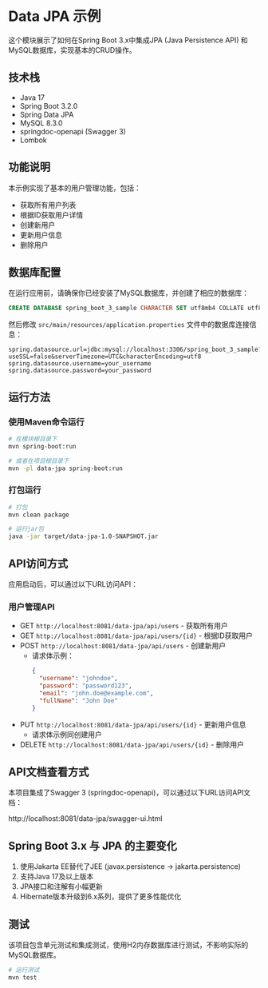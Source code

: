 # Data JPA 示例

这个模块展示了如何在Spring Boot 3.x中集成JPA (Java Persistence API) 和MySQL数据库，实现基本的CRUD操作。

## 技术栈
- Java 17
- Spring Boot 3.2.0
- Spring Data JPA
- MySQL 8.3.0
- springdoc-openapi (Swagger 3)
- Lombok

## 功能说明
本示例实现了基本的用户管理功能，包括：
- 获取所有用户列表
- 根据ID获取用户详情
- 创建新用户
- 更新用户信息
- 删除用户

## 数据库配置
在运行应用前，请确保你已经安装了MySQL数据库，并创建了相应的数据库：

```sql
CREATE DATABASE spring_boot_3_sample CHARACTER SET utf8mb4 COLLATE utf8mb4_unicode_ci;
```

然后修改 `src/main/resources/application.properties` 文件中的数据库连接信息：

```properties
spring.datasource.url=jdbc:mysql://localhost:3306/spring_boot_3_sample?useSSL=false&serverTimezone=UTC&characterEncoding=utf8
spring.datasource.username=your_username
spring.datasource.password=your_password
```

## 运行方法

### 使用Maven命令运行
```bash
# 在模块根目录下
mvn spring-boot:run

# 或者在项目根目录下
mvn -pl data-jpa spring-boot:run
```

### 打包运行
```bash
# 打包
mvn clean package

# 运行jar包
java -jar target/data-jpa-1.0-SNAPSHOT.jar
```

## API访问方式
应用启动后，可以通过以下URL访问API：

### 用户管理API
- GET `http://localhost:8081/data-jpa/api/users` - 获取所有用户
- GET `http://localhost:8081/data-jpa/api/users/{id}` - 根据ID获取用户
- POST `http://localhost:8081/data-jpa/api/users` - 创建新用户
  - 请求体示例：
    ```json
    {
      "username": "johndoe",
      "password": "password123",
      "email": "john.doe@example.com",
      "fullName": "John Doe"
    }
    ```
- PUT `http://localhost:8081/data-jpa/api/users/{id}` - 更新用户信息
  - 请求体示例同创建用户
- DELETE `http://localhost:8081/data-jpa/api/users/{id}` - 删除用户

## API文档查看方式
本项目集成了Swagger 3 (springdoc-openapi)，可以通过以下URL访问API文档：

http://localhost:8081/data-jpa/swagger-ui.html

## Spring Boot 3.x 与 JPA 的主要变化
1. 使用Jakarta EE替代了JEE (javax.persistence -> jakarta.persistence)
2. 支持Java 17及以上版本
3. JPA接口和注解有小幅更新
4. Hibernate版本升级到6.x系列，提供了更多性能优化

## 测试
该项目包含单元测试和集成测试，使用H2内存数据库进行测试，不影响实际的MySQL数据库。

```bash
# 运行测试
mvn test
```